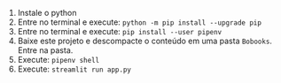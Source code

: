 <ol>
  <li>Instale o python</li>

  <li>Entre no terminal e execute:
    <code>python -m pip install --upgrade pip</code>
  </li>
  
   <li>Entre no terminal e execute:
    <code>pip install --user pipenv</code>
  </li>

  <li>Baixe este projeto e descompacte o conteúdo em uma pasta <code>Bobooks</code>. Entre na pasta.</li>

  <li>Execute:
    <code>pipenv shell</code>
  </li>

  <li>Execute:
    <code>streamlit run app.py</code>
  </li>
<ol>
